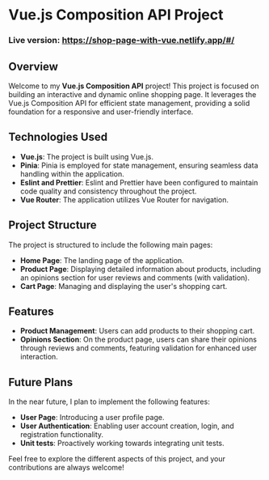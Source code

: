 # Vue.js Composition API Project

### Live version: https://shop-page-with-vue.netlify.app/#/

## Overview
Welcome to my **Vue.js Composition API** project! This project is focused on building an interactive and dynamic online shopping page. It leverages the Vue.js Composition API for efficient state management, providing a solid foundation for a responsive and user-friendly interface.

## Technologies Used
- **Vue.js**: The project is built using Vue.js.
- **Pinia**: Pinia is employed for state management, ensuring seamless data handling within the application.
- **Eslint and Prettier**: Eslint and Prettier have been configured to maintain code quality and consistency throughout the project.
- **Vue Router**: The application utilizes Vue Router for navigation.

## Project Structure
The project is structured to include the following main pages:

- **Home Page**: The landing page of the application.
- **Product Page**: Displaying detailed information about products, including an opinions section for user reviews and comments (with validation).
- **Cart Page**: Managing and displaying the user's shopping cart.

## Features
- **Product Management**: Users can add products to their shopping cart.
- **Opinions Section**: On the product page, users can share their opinions through reviews and comments, featuring validation for enhanced user interaction.

## Future Plans
In the near future, I plan to implement the following features:
- **User Page**: Introducing a user profile page.
- **User Authentication**: Enabling user account creation, login, and registration functionality.
- **Unit tests**: Proactively working towards integrating unit tests.

Feel free to explore the different aspects of this project, and your contributions are always welcome!
